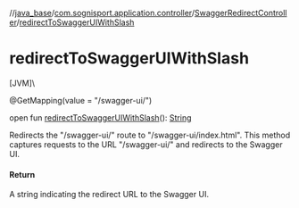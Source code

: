 //[java_base](../../../index.md)/[com.sognisport.application.controller](../index.md)/[SwaggerRedirectController](index.md)/[redirectToSwaggerUIWithSlash](redirect-to-swagger-u-i-with-slash.md)

# redirectToSwaggerUIWithSlash

[JVM]\

@GetMapping(value = &quot;/swagger-ui/&quot;)

open fun [redirectToSwaggerUIWithSlash](redirect-to-swagger-u-i-with-slash.md)(): [String](https://docs.oracle.com/javase/8/docs/api/java/lang/String.html)

Redirects the &quot;/swagger-ui/&quot; route to &quot;/swagger-ui/index.html&quot;. This method captures requests to the URL &quot;/swagger-ui/&quot; and redirects to the Swagger UI.

#### Return

A string indicating the redirect URL to the Swagger UI.

